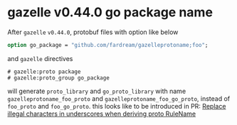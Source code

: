 # gazelle v0.44.0 go package name

After `gazelle` `v0.44.0`, protobuf files with option like below

```protobuf
option go_package = "github.com/fardream/gazelleprotoname;foo";
```

and `gazelle` directives

```skylark
# gazelle:proto package
# gazelle:proto_group go_package
```

will generate `proto_library` and `go_proto_library` with name `gazelleprotoname_foo_proto` and `gazelleprotoname_foo_go_proto`, instead of `foo_proto` and `foo_go_proto`.
this looks like to be introduced in PR: [Replace illegal characters in underscores when deriving proto RuleName](https://github.com/bazel-contrib/bazel-gazelle/pull/2105)

